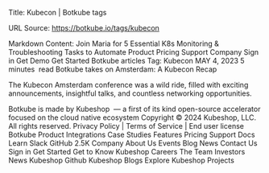 Title: Kubecon | Botkube tags

URL Source: https://botkube.io/tags/kubecon

Markdown Content:
Join Maria for 5 Essential K8s Monitoring & Troubleshooting Tasks to Automate
Product
Pricing
Support
Company
Sign in
Get Demo
Get Started
Botkube articles
Tag:
Kubecon
MAY 4, 2023
5 minutes
 read
Botkube takes on Amsterdam: A Kubecon Recap

The Kubecon Amsterdam conference was a wild ride, filled with exciting announcements, insightful talks, and countless networking opportunities.

Botkube is made by Kubeshop  — a first of its kind open-source accelerator focused on the cloud native ecosystem
Copyright © 2024 Kubeshop, LLC. All rights reserved.
Privacy Policy | Terms of Service | End user license
Botkube
Product
Integrations
Case Studies
Features
Pricing
Support
Docs
Learn
Slack
GitHub
2.5K
Company
About Us
Events
Blog
News
Contact Us
Sign in
Get Started
Get to Know Kubeshop
Careers
The Team
Investors
News
Kubeshop Github
Kubeshop Blogs
Explore Kubeshop Projects
